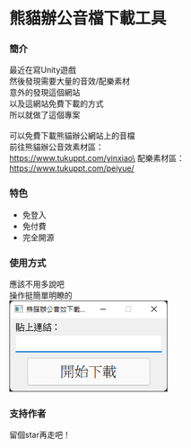 # 熊貓辦公音檔下載工具
### 簡介
最近在寫Unity遊戲\
然後發現需要大量的音效/配樂素材\
意外的發現這個網站\
以及這網站免費下載的方式\
所以就做了這個專案\
\
可以免費下載熊貓辦公網站上的音檔\
前往熊貓辦公音效素材區：\
https://www.tukuppt.com/yinxiao\
配樂素材區：\
https://www.tukuppt.com/peiyue/
### 特色
- 免登入
- 免付費
- 完全開源
### 使用方式
應該不用多說吧\
操作挺簡單明瞭的\
![](2022-04-09-22-30-10.png)
### 支持作者
留個star再走吧！